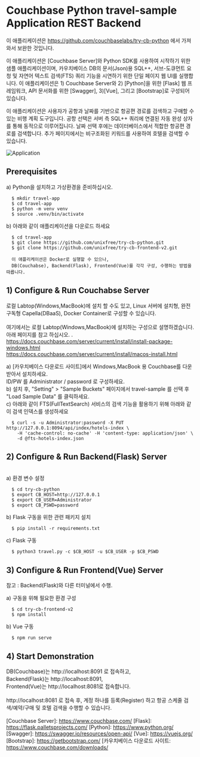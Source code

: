 # Couchbase Python travel-sample Application REST Backend

이 애플리케이션은 https://github.com/couchbaselabs/try-cb-python 에서 가져와서 보완한 것입니다.

이 애플리케이션은 [Couchbase Server]와 Python SDK를 사용하여 시작하기 위한 샘플 애플리케이션이며, 
카우치베이스 DB의 문서(Json)용 SQL++, 서브-도큐먼트 요청 및 자연어 텍스트 검색(FTS) 쿼리 기능을 시연하기 위한 단일 페이지 웹 UI를 실행합니다. 
이 애플리케이션은 1) Couchbase Server와 2) [Python]을 위한 [Flask] 웹 프레임워크, API 문서화를 위한 [Swagger], 3)[Vue], 그리고 [Bootstrap]로 구성되어 있습니다.

이 애플리케이션은 사용자가 공항과 날짜를 기반으로 항공편 경로를 검색하고 구매할 수 있는 비행 계획 도구입니다. 공항 선택은 서버 측 SQL++ 쿼리에 연결된 자동 완성 상자를 통해 동적으로 이루어집니다. 
날짜 선택 후에는 데이터베이스에서 적합한 항공편 경로를 검색합니다. 추가 페이지에서는 비구조화된 키워드를 사용하여 호텔을 검색할 수 있습니다.

![Application](app.png)

## Prerequisites

   a) Python을 설치하고 가상환경을 준비하십시오.

      $ mkdir travel-app
      $ cd travel-app
      $ python -m venv venv
      $ source .venv/bin/activate

   b) 아래와 같이 애플리케이션을 다운로드 하세요

      $ cd travel-app
      $ git clone https://github.com/unixfree/try-cb-python.git
      $ git clone https://github.com/unixfree/try-cb-frontend-v2.git

      이 애플리케이션은 Docker로 실행할 수 있으나, 
      DB(Couchabse), Backend(Flask), Frontend(Vue)를 각각 구성, 수행하는 방법을 따릅니다.


## 1) Configure & Run Couchabse Server

   로컬 Labtop(Windows,MacBook)에 설치 할 수도 있고, Linux 서버에 설치형, 완전 구독형 Capella(DBaaS), Docker Container로 구성할 수 있습니다. <br>
<br>
   여기에서는 로컬 Labtop(Windows,MacBook)에 설치하는 구성으로 설명하겠습니다.<br>
   아래 페이지를 참고 하십시오. .<br>
   https://docs.couchbase.com/server/current/install/install-package-windows.html  <br>
   https://docs.couchbase.com/server/current/install/macos-install.html  <br>
   
   a) [카우치베이스 다운로드 사이트]에서 Windows,MacBook 용 Couchbase를 다운 받아서 설치하세요.<br>
      ID/PW 를 Administrator / password 로 구성하세요.<br>
   b) 설치 후, "Setting" > "Sample Buckets" 페이지에서 travel-sample 를 선택 후 "Load Sample Data" 를 클릭하세요.<br>
   c) 아래와 같이 FTS(FullTextSearch) 서비스의 검색 기능을 활용하기 위해 아래와 같이 검색 인덱스를 생성하세요<br>
   
      $ curl -s -u Administrator:password -X PUT http://127.0.0.1:8094/api/index/hotels-index \
        -H 'cache-control: no-cache' -H 'content-type: application/json' \
        -d @fts-hotels-index.json

## 2) Configure & Run Backend(Flask) Server
<br>
   a) 환경 변수 설정<br>
   
      $ cd try-cb-python
      $ export CB_HOST=http://127.0.0.1
      $ export CB_USER=Administrator
      $ export CB_PSWD=password
      
   b) Flask 구동을 위한 관련 패키지 설치<br>
   
      $ pip install -r requirements.txt
      
   c) Flask 구동<br>
   
      $ python3 travel.py -c $CB_HOST -u $CB_USER -p $CB_PSWD

## 3) Configure & Run Frontend(Vue) Server

   참고 : Backend(Flask)와 다른 터미널에서 수행.<br>
   
   a) 구동을 위해 필요한 환경 구성<br>
   
      $ cd try-cb-frontend-v2
      $ npm install
      
   b) Vue 구동<br>
   
      $ npm run serve

## 4) Start Demonstration

   DB(Couchbase)는 http://localhost:8091 로 접속하고, <br>
   Backend(Flask)는 http://localhost:8091, <br>
   Frontend(Vue)는 http://localhost:8081로 접속합니다.<br>
<br>
   http://localhost:8081 로 접속 후, 계정 하나를 등록(Register) 하고 항공 스케줄 검색/예약/구매 및 호텔 검색을 수행할 수 있습니다.<br>
<br>
[Couchbase Server]: https://www.couchbase.com/
[Flask]: https://flask.palletsprojects.com/
[Python]: https://www.python.org/
[Swagger]: https://swagger.io/resources/open-api/
[Vue]: https://vuejs.org/
[Bootstrap]: https://getbootstrap.com/
[카우치베이스 다운로드 사이트: https://www.couchbase.com/downloads/
